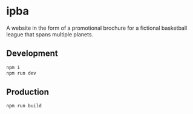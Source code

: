 # ipba

A website in the form of a promotional brochure for a fictional basketball league that spans multiple planets.

## Development

```bash
npm i
npm run dev
```

## Production
```bash
npm run build
```